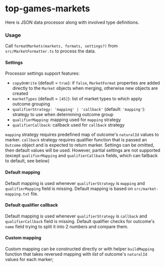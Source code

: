 # top-games-markets
Here is JSON data processor along with involved type definitions.

### Usage
Call `formatMarkets(markets, formats, settings?)` from `src/MarketFormatter.ts` to process the data.

#### Settings
Processor settings support features:
 + `copyOnWrite` (default = `true`): if `false`, `MarketFormat` properties are added directly to the `Market` objects when merging, otherwise new objects are created
 + `marketTypes` (default = `[45]`): list of market types to which apply outcome grouping
 + `qualifierStrategy: 'mapping' | 'callback'` (default: `'mapping'`): strategy to use when determining outcome group
 + `qualifierMapping`: mapping used for `mapping` strategy
 + `qualifierCallback`: callback used for `callback` strategy

`mapping` strategy requires predefined map of outcome's `naturalId` values to marker.
`callback` strategy requires qualifier function that is passed an `Outcome` object and is expected to return marker. 
Settings can be omitted, then default values will be used. However, partial settings are not supported (except `qualifierMapping` and `qualifierCallback` fields, which can fallback to default, see below)

#### Default mapping
Default mapping is used whenever `qualifierStrategy` is `mapping` and `qualifierMapping` field is missing.
Default mapping is based on `src/market-mapping.txt` file.

#### Default qualifier callback
Default mapping is used whenever `qualifierStrategy` is `callback` and `qualifierCallback` field is missing.
Default qualifier checks for outcome's `name` field trying to split it into 2 numbers and compare them.
  
#### Custom mapping
Custom mapping can be constructed directly or with helper `buildMapping` function that takes reversed mapping with *list* of outcome's `naturalId` values for each marker;